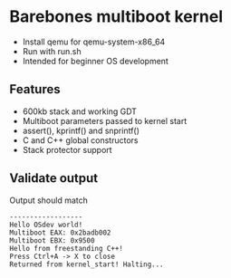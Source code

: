 # Barebones multiboot kernel

- Install qemu for qemu-system-x86_64
- Run with run.sh
- Intended for beginner OS development

## Features

- 600kb stack and working GDT
- Multiboot parameters passed to kernel start
- assert(), kprintf() and snprintf()
- C and C++ global constructors
- Stack protector support



## Validate output

Output should match
```
------------------
Hello OSdev world!
Multiboot EAX: 0x2badb002
Multiboot EBX: 0x9500
Hello from freestanding C++!
Press Ctrl+A -> X to close
Returned from kernel_start! Halting...
```
